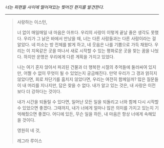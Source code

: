 _너는 파편들 사이에 떨어져있는 찢어진 편지를 발견한다._

---

> 사랑하는 이스턴,
>
> 너 없이 매일매일 내 마음은 아프다. 우리의 사랑이 이렇게 끝날 줄은 생각도 못했다. 우리가 그 낡은 바에서 만났을 때, 너는 다른 사람들과는 다른 사람이라는 걸 알았다. 네 미소는 방 전체를 밝게 하고, 네 웃음은 나를 기쁨으로 가득 채웠다. 우리는 이 지옥같은 곳을 떠나서 새로 시작할 수 있는 평화로운 곳을 찾는 꿈을 나눴다. 하지만 운명은 우리에게 다른 계획을 가지고 있었다.
>
> 나는 여기 혼자 앉아서 파괴된 건물과 더 행복한 시절의 추억들에 둘러싸여 있지만, 어쩔 수 없이 무엇이 될 수 있었는지 궁금해진다. 만약 우리가 그 갱과 얽히지 않았다면, 회로 차단기를 훔치지 않았다면, 우리는 여전히 함께일까? 많은 질문들이 내 머리를 지나지만, 답은 찾을 수 없다. 내가 알고 있는 것은, 내 사랑은 이전보다 더 강하다는 것이다.
>
> 내가 시간을 되돌릴 수 있다면, 일어난 모든 일을 되돌리고 너와 함께 다시 시작할 수 있었으면 좋겠다. 그때까지, 내가 너에게 얼마나 많은 의미를 가지고 있는지 기억해줬으면 좋겠다. 어디에 있든, 무슨 일을 하든, 내 마음은 항상 너에게 속해있을 것이다.
>
> 영원히 네 것,
>
> 레그라 루이스
